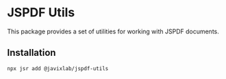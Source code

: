 # JSPDF Utils

This package provides a set of utilities for working with JSPDF documents.

## Installation

```bash
npx jsr add @javixlab/jspdf-utils
```